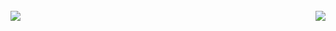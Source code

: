 <!--### Futura garota de programa (programadora ok) 😇-->
<!--### <h3>  all made with ❤️ and code</h3> -->

<br>


<a href="https://github.com/evillyf/github-readme-stats">
  <img align="center" src="https://github-readme-stats.vercel.app/api/top-langs/?username=evillyf&layout=compact&show_icons=true&hide=Procfile,TypeScript&theme=dark" />
</a>

<a href="https://instagram.com/evilly.dias_">
<img align="right" src="https://img.shields.io/badge/Instagram-E4405F?style=for-the-badge&logo=instagram&logoColor=white"/>
</a>







<!--
<a href="https://evillyf.github.io/meu-contato/">
<img align="right" src="https://img.shields.io/badge/website-000000?style=for-the-badge&logo=About.me&logoColor=white"/>
</a> -->

